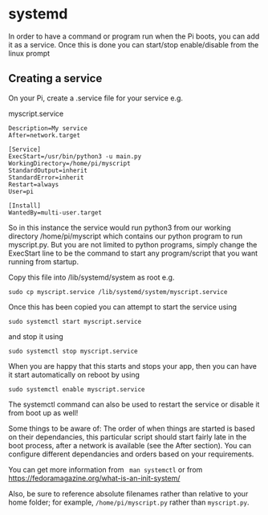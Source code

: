 # systemd

In order to have a command or program run when the Pi boots, you can add it as a service.
Once this is done you can start/stop enable/disable from the linux prompt

## Creating a service

On your Pi, create a .service file for your service e.g.

myscript.service

```[Unit]
Description=My service
After=network.target

[Service]
ExecStart=/usr/bin/python3 -u main.py
WorkingDirectory=/home/pi/myscript
StandardOutput=inherit
StandardError=inherit
Restart=always
User=pi

[Install]
WantedBy=multi-user.target
```
So in this instance the service would run python3 from our working directory /home/pi/myscript which contains our python program to run myscript.py. But you are not limited to python programs, simply change the ExecStart line to be the command to start any program/script that you want running from startup.

Copy this file into /lib/systemd/system as root e.g.
```
sudo cp myscript.service /lib/systemd/system/myscript.service
```

Once this has been copied you can attempt to start the service using
```
sudo systemctl start myscript.service
```

and stop it using
```
sudo systemctl stop myscript.service
```
When you are happy that this starts and stops your app, then you can have it start automatically on reboot by using
```
sudo systemctl enable myscript.service
```

The systemctl command can also be used to restart the service or disable it from boot up as well!

Some things to be aware of:
The order of when things are started is based on their dependancies, this particular script should start fairly late in the boot process, after a network is available (see the After section).
You can configure different dependancies and orders based on your requirements.


You can get more information from
``` man systemctl```
or from https://fedoramagazine.org/what-is-an-init-system/

Also, be sure to reference absolute filenames rather than relative to your home folder; for example, `/home/pi/myscript.py` rather than `myscript.py`.
